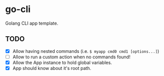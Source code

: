 # go-cli

Golang CLI app template.

## TODO

- [x] Allow having nested commands (i.e. `$ myapp cmd0 cmd1 [options...]`)
- [ ] Allow to run a custom action when no commands found! 
- [x] Allow the App instance to hold global variables.
- [x] App should know about it's root path.

